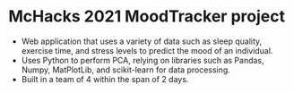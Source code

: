 # McHacks 2021 MoodTracker project
* Web application that uses a variety of data such as sleep quality, exercise time, and stress levels to predict the mood of an individual. <br>
* Uses Python to perform PCA, relying on libraries such as Pandas, Numpy, MatPlotLib, and scikit-learn for data processing. <br>
* Built in a team of 4 within the span of 2 days.
